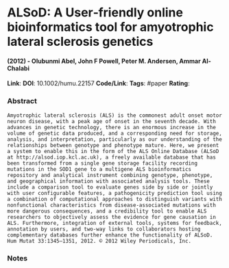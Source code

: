 # ALSoD: A User‐friendly online bioinformatics tool for amyotrophic lateral sclerosis genetics
#### (2012) - Olubunmi Abel, John F Powell, Peter M. Andersen, Ammar Al‐Chalabi
**Link**: 
**DOI**: 10.1002/humu.22157
**Code/Link**:
**Tags**: #paper
**Rating**:

### Abstract

```
Amyotrophic lateral sclerosis (ALS) is the commonest adult onset motor neuron disease, with a peak age of onset in the seventh decade. With advances in genetic technology, there is an enormous increase in the volume of genetic data produced, and a corresponding need for storage, analysis, and interpretation, particularly as our understanding of the relationships between genotype and phenotype mature. Here, we present a system to enable this in the form of the ALS Online Database (ALSoD at http://alsod.iop.kcl.ac.uk), a freely available database that has been transformed from a single gene storage facility recording mutations in the SOD1 gene to a multigene ALS bioinformatics repository and analytical instrument combining genotype, phenotype, and geographical information with associated analysis tools. These include a comparison tool to evaluate genes side by side or jointly with user configurable features, a pathogenicity prediction tool using a combination of computational approaches to distinguish variants with nonfunctional characteristics from disease-associated mutations with more dangerous consequences, and a credibility tool to enable ALS researchers to objectively assess the evidence for gene causation in ALS. Furthermore, integration of external tools, systems for feedback, annotation by users, and two-way links to collaborators hosting complementary databases further enhance the functionality of ALSoD. Hum Mutat 33:1345–1351, 2012. © 2012 Wiley Periodicals, Inc.
```

### Notes